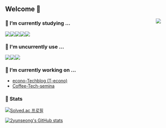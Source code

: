 ## Welcome 👋

<!--
**yunseong76039287/yunseong76039287** is a ✨ _special_ ✨ repository because its `README.md` (this file) appears on your GitHub profile.

Here are some ideas to get you started:

- 👯 I’m looking to collaborate on ...
- 🤔 I’m looking for help with ...
- 💬 Ask me about ...
- 📫 How to reach me: ...
- 😄 Pronouns: ...
- ⚡ Fun fact: ...
[![Top Langs](https://github-readme-stats.vercel.app/api/top-langs/?username=2yunseong&langs_count=8)](https://github.com/2yunseong/github-readme-stats)

-->
<a href="https://hits.seeyoufarm.com"><img src="https://hits.seeyoufarm.com/api/count/incr/badge.svg?url=https%3A%2F%2Fgithub.com%2F2yunseong&count_bg=%2379C83D&title_bg=%236A6464&icon=linux.svg&icon_color=%23E7E7E7&title=hits&edge_flat=false" align="right"/></a>

### 🌱 I’m currently studying ...


<img src="https://img.shields.io/badge/JavaScript-F7DF1E?style=flat-square&logo=javascript&logoColor=black"/><img src="https://img.shields.io/badge/React-61DAFB?style=flat-square&logo=React&logoColor=white"/><img src="https://img.shields.io/badge/Python-3776AB?style=flat-square&logo=python&logoColor=white"/><img src="https://img.shields.io/badge/C++-00599C?style=flat-square&logo=cplusplus&logoColor=white"/><img src="https://img.shields.io/badge/C-A8B9CC?style=flat-square&logo=c&logoColor=white"/>


### 🤔 I'm uncurrently use ...

<img src="https://img.shields.io/badge/Swift-F05138?style=flat-square&logo=swift&logoColor=white"/><img src="https://img.shields.io/badge/UIKit-2396F3?style=flat-square&logo=uikit&logoColor=white"/><img src="https://img.shields.io/badge/Java-007396?style=flat-square&logo=java&logoColor=white"/>

### 🔭 I’m currently working on ...
- [econo-Techblog (T-econo)](https://github.com/JNU-econovation/econo-techblog)
- [Coffee-Tech-semina](https://github.com/2yunseong/coffee-tech-seminar)

### 🥇 Stats

[![Solved.ac 프로필](http://mazassumnida.wtf/api/v2/generate_badge?boj=dbsdltjd123)](https://solved.ac/dbsdltjd123)  

[![2yunseong's GitHub stats](https://github-readme-stats.vercel.app/api?username=2yunseong)](https://github.com/2yunseong/github-readme-stats) 

